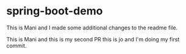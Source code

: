 # spring-boot-demo


This is Mani and I made some additional changes to the readme file.


This is Mani and this is my second PR
this is jo and I'm doing my first commit.

